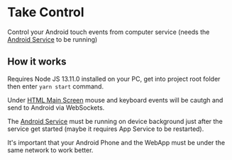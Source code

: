 # Take Control
Control your Android touch events from computer service (needs the [Android Service](https://github.com/douglasffilho/takecontrol/blob/master/README.md) to be running)

## How it works
Requires Node JS 13.11.0 installed on your PC, get into project root folder then enter `yarn start` command.

Under [HTML Main Screen](http://localhost:9092) mouse and keyboard events will be cautgh and send to Android via WebSockets.

The [Android Service](https://github.com/douglasffilho/takecontrol/blob/master/README.md) must be running on device background just after the service get started (maybe it requires App Service to be restarted).

It's important that your Android Phone and the WebApp must be under the same network to work better.